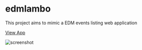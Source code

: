 # edmlambo
This project aims to mimic a EDM events listing web application

[View App](https://edmlambo.herokuapp.com)

![screenshot](https://github.com/toptester1/edmlambo/blob/master/public/images/screenshot.jpg)
